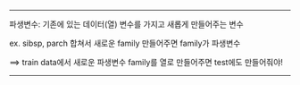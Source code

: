 ** **

파생변수: 기존에 있는 데이터(열) 변수를 가지고 새롭게 만들어주는 변수

ex. sibsp, parch 합쳐서 새로운 family 만들어주면 family가 파생변수

==> train data에서 새로운 파생변수 family를 열로 만들어주면 test에도 만들어줘야!

** **

